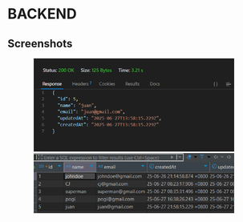 # BACKEND

## Screenshots

<p align="center">
    <img src="screenshots/ssbackend1.png" alt="Homepage Screenshot" width="400">
    <img src="screenshots/ssbackend2.png" alt="Homepage Screenshot" width="400">
</p>
